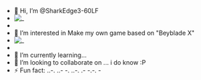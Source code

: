 - 👋 Hi, I’m @SharkEdge3-60LF
- ![_](https://media1.tenor.com/m/rtp1pldw6bcAAAAC/touhou-touhou-fumo.gif)
- 
- 👀 I’m interested in Make my own game based on "Beyblade X"
- ![_](https://media1.tenor.com/m/2C2mudGHv4wAAAAC/beyblade-x-dran-sword.gif)
- 
- 🌱 I’m currently learning...
- 💞️ I’m looking to collaborate on ... i do know :P
- ⚡ Fun fact: ..-. ..- -. ..-. .- -.-. -


<!---
SharkEdge3-60LF/SharkEdge3-60LF is a ✨ special ✨ repository because its `README.md` (this file) appears on your GitHub profile.
You can click the Preview link to take a look at your changes.
--->
